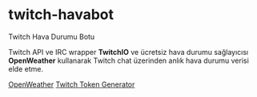 # twitch-havabot
Twitch Hava Durumu Botu

Twitch API ve IRC wrapper **TwitchIO** ve ücretsiz hava durumu sağlayıcısı **OpenWeather** kullanarak Twitch chat üzerinden anlık hava durumu verisi elde etme.

[OpenWeather](https://openweathermap.org/)
[Twitch Token Generator](https://twitchtokengenerator.com/)
